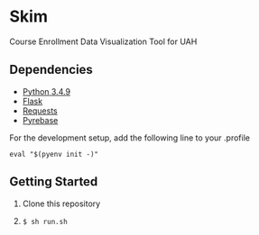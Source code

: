 # Skim
Course Enrollment Data Visualization Tool for UAH

## Dependencies
- [Python 3.4.9](https://www.python.org/downloads/)
- [Flask](https://github.com/pallets/flask)
- [Requests](https://github.com/requests/requests)
- [Pyrebase](https://github.com/thisbejim/Pyrebase)

For the development setup, add the following line to your .profile

```
eval "$(pyenv init -)"
```

## Getting Started

1. Clone this repository
2. ``` bash
   $ sh run.sh
   ```
